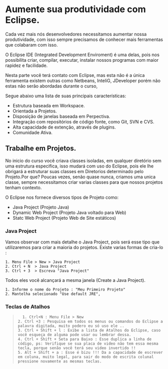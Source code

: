 # Aumente sua produtividade com Eclipse.

Cada vez mais nós desenvolvedores necessitamos aumentar nossa produtividade, com isso sempre precisamos de conhecer mais ferramentas que colabaram com isso.

O Eclipse IDE (Integrated Development Enviroment) é uma delas, pois nos possibilita criar, compilar, executar, instalar nossos programas com maior rapidez e facilidade.

Nesta parte você terá contato com Eclipse, mas esta não é a única ferramenta existem outras como Netbeans, InteliG, JDeveloper porém não estas não serão abordadas durante o curso,

Segue abaixo uma lista de suas principais características:

* Estrutura baseada em Workspace.
* Orientada a Projetos.
* Disposição de janelas baseada em Perpectiva.
* Integração com repositórios de código fonte, como Git, SVN e CVS.
* Alta capacidade de extenção, através de plugins.
* Comunidade Ativa.

## Trabalhe em Projetos.

No inicio do curso você criava classes isoladas, em qualquer diretório sem uma estrutura especifica, isso mudará com uso do Eclipse, pois ele lhe obrigará a estruturar suas classes em Diretorios determinado pelo Projeto.Por que? Poucas vezes, senão quase nunca, criamos uma unica classe, sempre necessitamos criar varias classes para que nossos projetos tenham contexto.

O Eclipse nos fornece diversos tipos de Projeto como:

* Java Project (Projeto Java)
* Dynamic Web Project (Projeto Java voltado para Web)
* Statc Web Project (Projeto Web de Site estáticos)

### Java Project

Vamos observar com mais detalhe o Java Project, pois será esse tipo que utilizaremos para criar a maioria do projetos. Existe varias formas de cria-lo :

    1. Menu File > New > Java Project
    2. Ctrl + N  > Java Project
    3. Ctrl + 3  > Escreva "Java Project"

Todos eles você alcançará a mesma janela (Create a Java Project).

    1. Informe o nome do Projeto : "Meu Primeiro Projeto"
    2. Mantelha selecionado "Use default JRE",  

### Teclas de Atalhos

>       1. Ctrl+N : Menu File > New
>     2. Ctrl +3 : Pesquisa em todos os menus ou comandos do Eclipse a palavra digitada, muito podero eu só uso ele ..
>     3. Ctrl + Shift + l : Exibe a lista de Atalhos do Eclipse, caso você esqueça de alguma pode usar ou lembrar dessa.
>     4. Ctrl + Shift + Seta para Baixo : Esse duplica a linha de código, ps: Verifique se sua placa de video não tem essa mesma tecla, porque senão você terá seu video invertido !!
>     5. Alt + Shift + a : Esse é bizu !!! Da a capacidade de escrever em coluna, muito legal, para sair do modo de escrita colunal pressione novamente as mesmas teclas.
